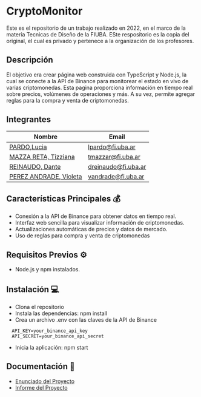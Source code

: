 # CryptoMonitor

Este es el repositorio de un trabajo realizado en 2022, en el marco de la materia Tecnicas de Diseño de la FIUBA. ESte respositorio es la copia del original, el cual es privado y pertenece a la organización de los profesores.

## Descripción

El objetivo era crear página web construida con TypeScript y Node.js, la cual se conecte a la API de Binance para monitorear el estado en vivo de varias criptomonedas. Esta pagina proporciona información en tiempo real sobre precios, volúmenes de operaciones y más. A su vez, permite agregar reglas para la compra y venta de criptomonedas.

## Integrantes

Nombre |   Email
------ |  -------------
[PARDO,Lucia](https://github.com/luciaPardo) | lpardo@fi.uba.ar
[MAZZA RETA, Tizziana](https://github.com/tizziana) | tmazzar@fi.uba.ar
[REINAUDO, Dante](https://github.com/DanteReinaudo) | dreinaudo@fi.uba.ar
[PEREZ ANDRADE, Violeta](https://github.com/violetaperezandrade) | vandrade@fi.uba.ar

## Características Principales 💰
- Conexión a la API de Binance para obtener datos en tiempo real.
- Interfaz web sencilla para visualizar información de criptomonedas.
- Actualizaciones automáticas de precios y datos de mercado.
- Uso de reglas para compra y venta de criptomonedas

## Requisitos Previos ⚙️
- Node.js y npm instalados.

## Instalación 💻
- Clona el repositorio
- Instala las dependencias: npm install
- Crea un archivo .env con las claves de la API de Binance
```console
  API_KEY=your_binance_api_key
  API_SECRET=your_binance_api_secret
```
- Inicia la aplicación: npm start
  
## Documentación 📖
- [Enunciado del Proyecto](./docs/Enunciado_TP_-_CryptoMonitor.pdf)
- [Informe del Proyecto](./docs/Informe_TDD.pdf)



  
